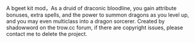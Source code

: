 A bgeet kit mod，As a druid of draconic bloodline, you gain attribute bonuses, extra spells, and the power to summon dragons as you level up, and you may even multiclass into a dragon sorcerer. Created by shadowword on the trow.cc forum, if there are copyright issues, please contact me to delete the project.
